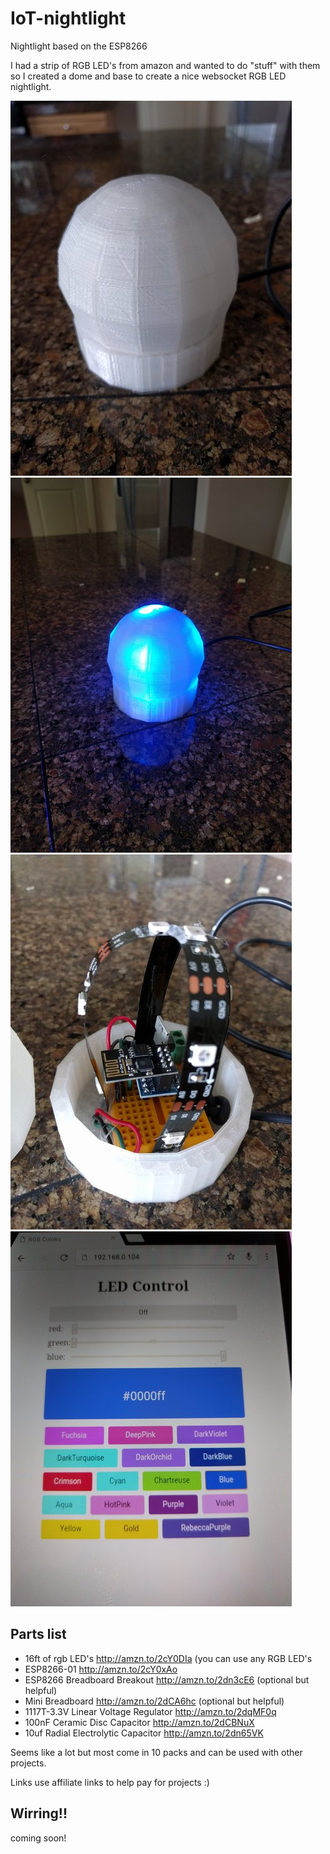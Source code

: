 # IoT-nightlight
Nightlight based on the ESP8266

I had a strip of RGB LED's from amazon and wanted to do "stuff" with them so I created a dome and base to create a nice websocket RGB LED nightlight.

![](/assets/nightlight-dome.jpg)
![](/assets/nightlight-on.jpg)
![](/assets/nightlight-open.jpg)
![](/assets/nightlight-control.jpg)

## Parts list

+ 16ft of rgb LED's http://amzn.to/2cY0DIa (you can use any RGB LED's
+ ESP8266-01 http://amzn.to/2cY0xAo
+ ESP8266 Breadboard Breakout http://amzn.to/2dn3cE6 (optional but helpful)
+ Mini Breadboard http://amzn.to/2dCA6hc (optional but helpful)
+ 1117T-3.3V Linear Voltage Regulator http://amzn.to/2dqMF0q
+ 100nF Ceramic Disc Capacitor http://amzn.to/2dCBNuX
+ 10uf Radial Electrolytic Capacitor http://amzn.to/2dn65VK

Seems like a lot but most come in 10 packs and can be used with other projects.

Links use affiliate links to help pay for projects :)

## Wirring!!

coming soon!
